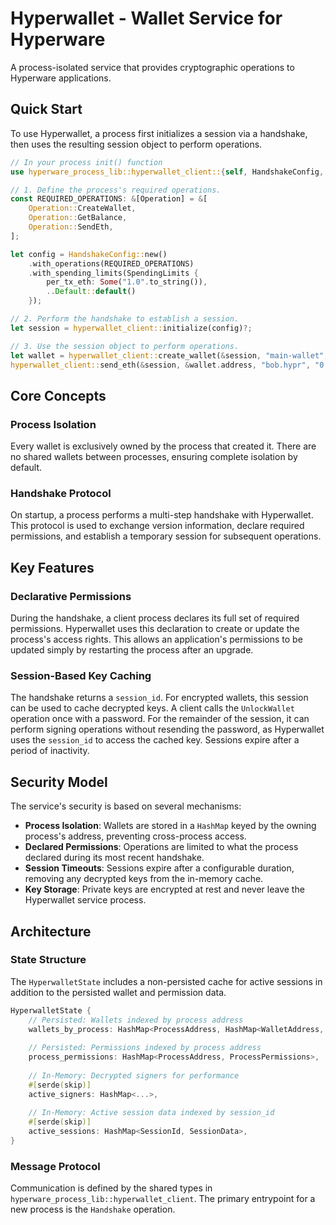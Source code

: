 # Hyperwallet - Wallet Service for Hyperware

A process-isolated service that provides cryptographic operations to Hyperware applications.

## Quick Start

To use Hyperwallet, a process first initializes a session via a handshake, then uses the resulting session object to perform operations.

```rust
// In your process init() function
use hyperware_process_lib::hyperwallet_client::{self, HandshakeConfig, Operation, SpendingLimits};

// 1. Define the process's required operations.
const REQUIRED_OPERATIONS: &[Operation] = &[
    Operation::CreateWallet,
    Operation::GetBalance,
    Operation::SendEth,
];

let config = HandshakeConfig::new()
    .with_operations(REQUIRED_OPERATIONS)
    .with_spending_limits(SpendingLimits {
        per_tx_eth: Some("1.0".to_string()),
        ..Default::default()
    });

// 2. Perform the handshake to establish a session.
let session = hyperwallet_client::initialize(config)?;

// 3. Use the session object to perform operations.
let wallet = hyperwallet_client::create_wallet(&session, "main-wallet", None)?;
hyperwallet_client::send_eth(&session, &wallet.address, "bob.hypr", "0.1 ETH")?;
```

## Core Concepts

### Process Isolation

Every wallet is exclusively owned by the process that created it. There are no shared wallets between processes, ensuring complete isolation by default.

### Handshake Protocol

On startup, a process performs a multi-step handshake with Hyperwallet. This protocol is used to exchange version information, declare required permissions, and establish a temporary session for subsequent operations.

## Key Features

### Declarative Permissions

During the handshake, a client process declares its full set of required permissions. Hyperwallet uses this declaration to create or update the process's access rights. This allows an application's permissions to be updated simply by restarting the process after an upgrade.

### Session-Based Key Caching

The handshake returns a `session_id`. For encrypted wallets, this session can be used to cache decrypted keys. A client calls the `UnlockWallet` operation once with a password. For the remainder of the session, it can perform signing operations without resending the password, as Hyperwallet uses the `session_id` to access the cached key. Sessions expire after a period of inactivity.

## Security Model

The service's security is based on several mechanisms:

  * **Process Isolation**: Wallets are stored in a `HashMap` keyed by the owning process's address, preventing cross-process access.
  * **Declared Permissions**: Operations are limited to what the process declared during its most recent handshake.
  * **Session Timeouts**: Sessions expire after a configurable duration, removing any decrypted keys from the in-memory cache.
  * **Key Storage**: Private keys are encrypted at rest and never leave the Hyperwallet service process.

## Architecture

### State Structure

The `HyperwalletState` includes a non-persisted cache for active sessions in addition to the persisted wallet and permission data.

```rust
HyperwalletState {
    // Persisted: Wallets indexed by process address
    wallets_by_process: HashMap<ProcessAddress, HashMap<WalletAddress, Wallet>>,
    
    // Persisted: Permissions indexed by process address
    process_permissions: HashMap<ProcessAddress, ProcessPermissions>,
    
    // In-Memory: Decrypted signers for performance
    #[serde(skip)]
    active_signers: HashMap<...>,
    
    // In-Memory: Active session data indexed by session_id
    #[serde(skip)]
    active_sessions: HashMap<SessionId, SessionData>,
}
```

### Message Protocol

Communication is defined by the shared types in `hyperware_process_lib::hyperwallet_client`. The primary entrypoint for a new process is the `Handshake` operation.
